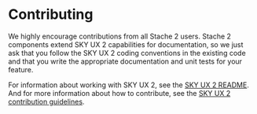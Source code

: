# Contributing

We highly encourage contributions from all Stache 2 users. Stache 2 components extend SKY UX 2 capabilities for documentation, so we just ask that you follow the SKY UX 2 coding conventions in the existing code and that you write the appropriate documentation and unit tests for your feature.

For information about working with SKY UX 2, see the [SKY UX 2 README](https://github.com/blackbaud/skyux2/blob/master/README.md). And for more information about how to contribute, see the [SKY UX 2 contribution guidelines](https://github.com/blackbaud/skyux2/blob/master/CONTRIBUTING.md).
